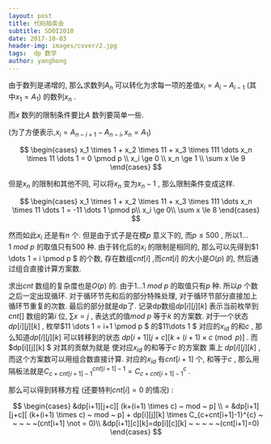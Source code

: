 ```yaml
---
layout: post
title: 代码拍卖会
subtitle: SDOI2010
date: 2017-10-03
header-img: images/cover/2.jpg
tags:  dp 数学
author: yanghong
---
```



由于数列是递增的, 那么求数列$A_n$ 可以转化为求每一项的差值$x_i=A_i-A_{i-1}$ (其中$x_1=A_1$) 的数列$x_n$ . 

而$x$ 数列的限制条件要比$A$ 数列要简单一些. 

(为了方便表示,$x_i = A_{n-i+1}-A_{n-i} , x_n = A_1$)

$$
\begin{cases}
x_1 \times 1 + x_2 \times 11 + x_3 \times 111 \dots x_n \times 11 \dots 1  = 0 \pmod p \\
x_i \ge 0 \\
x_n  \ge 1 \\
\sum x \le 9
\end{cases}
$$

但是$x_n$ 的限制和其他不同, 可以将$x_n$ 变为$x_n-1$ , 那么限制条件变成这样. 

$$
\begin{cases}
x_1 \times 1 + x_2 \times 11 + x_3 \times 111 \dots x_n \times 11 \dots 1  = -11 \dots 1 \pmod p\\
x_i \ge 0\\
\sum x \le 8
\end{cases}
$$

然而如此$x_i$ 还是有$n$ 个. 但是由于式子是在模$p$ 意义下的, 而$p \le 500$ , 所以$1 \dots 1~mod~ p$ 的取值只有$500$ 种. 由于转化后的$x_i$ 的限制是相同的, 那么可以先得到$1 \dots 1 = i \pmod p  $ 的个数, 存在数组$cnt[i]$ ,而$cnt[i]$ 的大小是$O(p)$ 的, 然后通过组合直接计算方案数.  

求出$cnt$ 数组的复杂度也是$O(p)$ 的. 由于$1 \dots 1~mod~p$ 的取值只有$p$ 种. 所以$p$ 个数之后一定出现循环. 对于循环节先和后的部分特殊处理, 对于循环节部分直接加上循环节重复的次数. 最后的部分就是dp了. 记录dp数组$dp[i][j][k]$ 表示当前枚举到$cnt[]$ 数组的第$i$ 位, $\sum x=j$ , 表达式的值$mod ~p$ 等于$k$ 的方案数. 对于一个状态$dp[i][j][k]$ , 枚举$11 \dots 1 = i+1 \pmod p $ 的$11\dots 1 $ 对应的$x_{id}$ 的和$c$  , 那么知道$dp[i][j][k]$ 可以转移到的状态 $dp[i+1][j+c][k+(i+1) \times c \pmod p ]$ . 而$dp[i][j][k] $ 对其的贡献为就是 使对应$x_{id}$ 的和等于$c$ 的方案数 乘上 $dp[i][j][k]$ ,  而这个方案数可以用组合数直接计算. 对应的$x_{id}$ 有$cnt[i+1]$ 个, 和等于$c$ , 那么用隔板法就是$C_{c+cnt[i+1]-1}^{cnt[i+1]-1}=C_{c+cnt[i+1]-1}^{c}$ . 

那么可以得到转移方程 (还要特判$cnt[i]=0$ 的情况) :

$$
\begin{cases}
&dp[i+1][j+c][ (k+(i+1) \times c) ~ mod ~ p] \\
= &dp[i+1][j+c][ (k+(i+1) \times c) ~ mod ~ p]  + dp[i][j][k] \times C_{c+cnt[i+1]-1}^{c} 
~ ~ ~ ~ ~(cnt[i+1] \not = 0)\\
&dp[i+1][c][k]=dp[i][c][k] ~ ~ ~ ~ ~(cnt[i+1]=0)
\end{cases}
$$


